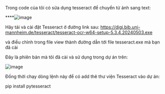 Trong code của tôi có sửa dụng tesseract để chuyển từ ảnh sang text:

****![image](https://github.com/binh123440/DAPM/assets/144503606/79dd7a82-a631-4efe-834c-d68e1a9b0f75)

Hãy tải và cài đặt Tesseract ở đường link sau: https://digi.bib.uni-mannheim.de/tesseract/tesseract-ocr-w64-setup-5.3.4.20240503.exe

và điều chỉnh trong file view thành đường dẫn tới file tesseract.exe mà bạn đã cài

Đây là phiên bản mà tôi đã cài và sử dụng trong dự án trên:

![image](https://github.com/binh123440/DAPM/assets/144503606/5da72911-0f99-4abf-bf13-7fbaa087e078)

Đồng thời chạy dòng lệnh này để có add thê thư viện Tesseract vào dự án:

pip install pytesseract
